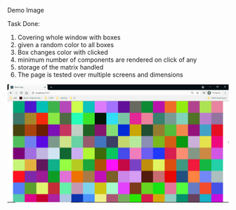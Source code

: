Demo Image 

Task Done:
1) Covering whole window with boxes
2) given a random color to all boxes
3) Box changes color with clicked
4) minimum number of <Box /> components are rendered on click of any <Box />
5)  storage of the matrix handled
6)  The page is tested over multiple screens and dimensions 

![Test Image 4](https://github.com/JAgrit20/Change_the_color/blob/master/result.png)

